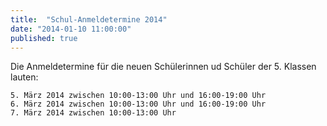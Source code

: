 ```yaml
---
title:  "Schul-Anmeldetermine 2014"
date: "2014-01-10 11:00:00"
published: true
---
```


Die Anmeldetermine für die neuen Schülerinnen ud Schüler der 5. Klassen lauten:

	5. März 2014 zwischen 10:00-13:00 Uhr und 16:00-19:00 Uhr
	6. März 2014 zwischen 10:00-13:00 Uhr und 16:00-19:00 Uhr
	7. März 2014 zwischen 10:00-13:00 Uhr 
